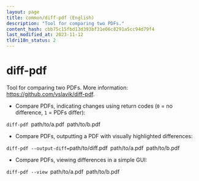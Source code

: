 ```yaml
---
layout: page
title: common/diff-pdf (English)
description: "Tool for comparing two PDFs."
content_hash: cbb75c15fbd13d393bf31e06c8291a5cc94d79f4
last_modified_at: 2023-11-12
tldri18n_status: 2
---
```

# diff-pdf

Tool for comparing two PDFs.
More information: <https://github.com/vslavik/diff-pdf>.

- Compare PDFs, indicating changes using return codes (`0` = no difference, `1` = PDFs differ):

`diff-pdf `<span class="tldr-var badge badge-pill bg-dark-lm bg-white-dm text-white-lm text-dark-dm font-weight-bold">path/to/a.pdf</span>` `<span class="tldr-var badge badge-pill bg-dark-lm bg-white-dm text-white-lm text-dark-dm font-weight-bold">path/to/b.pdf</span>

- Compare PDFs, outputting a PDF with visually highlighted differences:

`diff-pdf --output-diff=`<span class="tldr-var badge badge-pill bg-dark-lm bg-white-dm text-white-lm text-dark-dm font-weight-bold">path/to/diff.pdf</span>` `<span class="tldr-var badge badge-pill bg-dark-lm bg-white-dm text-white-lm text-dark-dm font-weight-bold">path/to/a.pdf</span>` `<span class="tldr-var badge badge-pill bg-dark-lm bg-white-dm text-white-lm text-dark-dm font-weight-bold">path/to/b.pdf</span>

- Compare PDFs, viewing differences in a simple GUI:

`diff-pdf --view `<span class="tldr-var badge badge-pill bg-dark-lm bg-white-dm text-white-lm text-dark-dm font-weight-bold">path/to/a.pdf</span>` `<span class="tldr-var badge badge-pill bg-dark-lm bg-white-dm text-white-lm text-dark-dm font-weight-bold">path/to/b.pdf</span>

